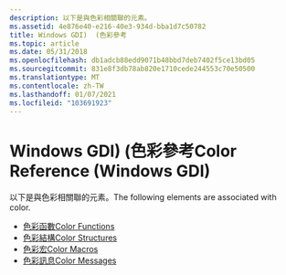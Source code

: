 ```yaml
---
description: 以下是與色彩相關聯的元素。
ms.assetid: 4e876e40-e216-40e3-934d-bba1d7c50782
title: Windows GDI)  (色彩參考
ms.topic: article
ms.date: 05/31/2018
ms.openlocfilehash: db1adcb88edd9071b48bbd7deb7402f5ce13bd05
ms.sourcegitcommit: 831e8f3db78ab820e1710cede244553c70e50500
ms.translationtype: MT
ms.contentlocale: zh-TW
ms.lasthandoff: 01/07/2021
ms.locfileid: "103691923"
---
```

# <a name="color-reference-windows-gdi"></a><span data-ttu-id="13c39-103">Windows GDI)  (色彩參考</span><span class="sxs-lookup"><span data-stu-id="13c39-103">Color Reference (Windows GDI)</span></span>

<span data-ttu-id="13c39-104">以下是與色彩相關聯的元素。</span><span class="sxs-lookup"><span data-stu-id="13c39-104">The following elements are associated with color.</span></span>

-   [<span data-ttu-id="13c39-105">色彩函數</span><span class="sxs-lookup"><span data-stu-id="13c39-105">Color Functions</span></span>](color-functions.md)
-   [<span data-ttu-id="13c39-106">色彩結構</span><span class="sxs-lookup"><span data-stu-id="13c39-106">Color Structures</span></span>](color-structures.md)
-   [<span data-ttu-id="13c39-107">色彩宏</span><span class="sxs-lookup"><span data-stu-id="13c39-107">Color Macros</span></span>](color-macros.md)
-   [<span data-ttu-id="13c39-108">色彩訊息</span><span class="sxs-lookup"><span data-stu-id="13c39-108">Color Messages</span></span>](color-messages.md)

 

 



